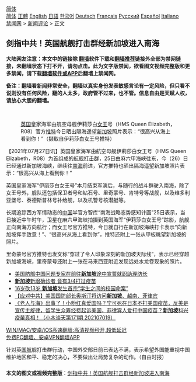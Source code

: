  <!-- 面包屑导航 --> <div class="breadcrumb"><!-- GTranslate: https://gtranslate.io/ -->  <div class="switcher notranslate">  <div class="selected">  <a href="#" onclick="return false;"> 简体</a>  </div>  <div class="option">  <a href="https://www.bannedbook.org" onclick="doGTranslate('zh-CN|zh-CN');jQuery('div.switcher div.selected a').html(jQuery(this).html());return false;" title="简体中文" class="nturl selected"> 简体</a>  <a href="https://www.bannedbook.org/zh-tw/" onclick="doGTranslate('zh-CN|zh-TW');jQuery('div.switcher div.selected a').html(jQuery(this).html());return false;" title="繁體中文" class="nturl"> 正體</a>  <a href="https://www.bannedbook.org/en/" onclick="doGTranslate('zh-CN|en');jQuery('div.switcher div.selected a').html(jQuery(this).html());return false;" title="English" class="nturl"> English</a>  <a href="https://www.bannedbook.org/ja/" onclick="doGTranslate('zh-CN|ja');jQuery('div.switcher div.selected a').html(jQuery(this).html());return false;" title="日本語" class="nturl"> 日語</a>  <a href="https://www.bannedbook.org/ko/" onclick="doGTranslate('zh-CN|ko');jQuery('div.switcher div.selected a').html(jQuery(this).html());return false;" title="한국어" class="nturl"> 한국어</a>  <a href="https://www.bannedbook.org/de/" onclick="doGTranslate('zh-CN|de');jQuery('div.switcher div.selected a').html(jQuery(this).html());return false;" title="Deutsch" class="nturl"> Deutsch</a>  <a href="https://www.bannedbook.org/fr/" onclick="doGTranslate('zh-CN|fr');jQuery('div.switcher div.selected a').html(jQuery(this).html());return false;" title="Français" class="nturl"> Français</a>  <a href="https://www.bannedbook.org/ru/" onclick="doGTranslate('zh-CN|ru');jQuery('div.switcher div.selected a').html(jQuery(this).html());return false;" title="Русский" class="nturl"> Русский</a>  <a href="https://www.bannedbook.org/es/" onclick="doGTranslate('zh-CN|es');jQuery('div.switcher div.selected a').html(jQuery(this).html());return false;" title="Español" class="nturl"> Español</a>  <a href="https://www.bannedbook.org/it/" onclick="doGTranslate('zh-CN|it');jQuery('div.switcher div.selected a').html(jQuery(this).html());return false;" title="Italiano" class="nturl"> Italiano</a>  </div>  </div>      <div class='breadcrumb-sub'><!-- Breadcrumb NavXT 6.3.0 --> <a href="https://www.bannedbook.org/" class="home">禁闻网</a> &gt; <a href="https://www.bannedbook.org/bnews/comments/" class="category">新闻评论</a> &gt; 正文</div></div><h2>剑指中共！英国航舰打击群经新加坡进入南海</h2> <p class="notice"><b>大陆网友注意：本文中的链接除 <a href="https://github.com/bannedbook/fanqiang" >翻墙</a>软件下载和<a href="https://github.com/killgcd/justmysocks/blob/master/README.md">翻墙推荐</a>链接外全部为禁网链接，未翻墙状态下打不开，请勿点击。此为文字版禁闻，欲看图文视频完整版和更多禁闻，请下载<a href="https://github.com/bannedbook/fanqiang">翻墙软件或APP</a>后翻墙上禁闻网。</p><p>备注：翻墙看新闻非常安全，翻墙以真实身份发表敏感言论有一定风险，但只看不说则没有任何风险，翻的人太多，政府管不过来，也不管。信息自由是天赋人权，请放心大胆的翻墙。</b></p>  <div class="entry"> <br /> <figure><a href="https://i1.wp.com/upload-images-bucket-v64rleca837do.s3.eu-west-1.amazonaws.com/wp-content/uploads/2021/07/27004349/php71MELw.jpeg?fit=800%2C533&#038;ssl=1" data-caption="英国皇家海军由航空母舰伊莉莎白女王号（HMS Queen Elizabeth，R08）官方推特今日晒出隔海遥望新加坡照片表示：“很高兴从海上看到你！”（撷取自伊莉莎白女王号推特）"></a><figcaption class="wp-caption-text"><a href="https://www.bannedbook.org/bnews/tag/%e8%8b%b1%e5%9b%bd/" class="st_tag internal_tag" rel="tag" title="标签 英国 下的日志">英国</a>皇家海军由航空母舰伊莉莎白<a href="https://www.bannedbook.org/bnews/tag/%e5%a5%b3%e7%8e%8b/" class="st_tag internal_tag" rel="tag" title="标签 女王 下的日志">女王</a>号（HMS Queen Elizabeth，R08）官方<a href="https://www.bannedbook.org/bnews/tag/%e6%8e%a8%e7%89%b9/" class="st_tag internal_tag" rel="tag" title="标签 推特 下的日志">推特</a>今日晒出隔海遥望<a href="https://www.bannedbook.org/bnews/tag/%e6%96%b0%e5%8a%a0%e5%9d%a1/" class="st_tag internal_tag" rel="tag" title="标签 新加坡 下的日志">新加坡</a>照片表示：“很高兴从海上看到你！”（撷取自伊莉莎白女王号推特）</figcaption></figure> <p>【2021年07月27日讯】英国皇家海军由航空母舰伊莉莎白女王号（HMS Queen Elizabeth，R08）为首组成的<a href="https://www.bannedbook.org/bnews/tag/%E8%88%AA%E8%88%B0/" class="st_tag internal_tag" rel="tag" title="标签 航舰 下的日志">航舰</a><a href="https://www.bannedbook.org/bnews/tag/%E6%89%93%E5%87%BB%E7%BE%A4/" class="st_tag internal_tag" rel="tag" title="标签 打击群 下的日志">打击群</a>，25日由麻六甲海峡往东，今（26）日已经通过新加坡海峡，继续往<a href="https://www.bannedbook.org/bnews/tag/%e5%8d%97%e6%b5%b7/" class="st_tag internal_tag" rel="tag" title="标签 南海 下的日志">南海</a>前进，官方推特也晒出隔海遥望新加坡照片表示：“很高兴从海上看到你！”</p> <p>英国皇家海军“伊丽莎白女王号”本月结束军演后，与随行的战斗群驶入南海，除了女王号外，舰队还包括保卫者号和钻石号、里奇蒙号、肯特号等战舰，以及维多利亚堡号、泰德斯普林号补给舰，以及机警号核潜艇等。</p>  <p>长期追踪西方军情动态的<span class='wp_keywordlink_affiliate'><a href="https://www.bannedbook.org/" title="中国" target="_blank">中国</a></span>半官方智库“南海战略态势感知计画”25日表示，当日接近中午时午，卫星在麻六甲海峡拍摄到英国海军“伊莉莎白女王号”踪影，航舰正向南海方向航行；而女王号官方推特，今日就自行在新加坡海峡打卡表示“向新加坡挥手致意！”、“很高兴从海上看到你”，推特还附上一张从甲板眺望新加坡的照片。</p> <p>里奇蒙号官方推特也发文称“穿过了令人印象深刻的新加坡天际线”，表示已经穿越新加坡海峡，里奇蒙号还附上一张在马来西亚附近发现远处水龙卷现象的照片。</p>  <ul class='op-related-articles' title='相关阅读'> <li><a href='https://www.bannedbook.org/bnews/headline/20210726/1594244.html' target='_blank'>美国防部中国问题专家在前往<b>新加坡</b>途中宣誓就职助理防长</a></li> <li><a href='https://www.bannedbook.org/bnews/worldnews/20210725/1593634.html' target='_blank'><b>新加坡</b>新增确诊者 竟有3/4打过疫苗</a></li> <li><a href='https://www.bannedbook.org/bnews/cnnews/20210721/1590945.html' target='_blank'>16岁砍13岁 <b>新加坡</b>发生首宗“学生之间的校园命案”</a></li> <li><a href='https://www.bannedbook.org/bnews/headline/20210720/1590845.html' target='_blank'>【应对中共】美国国防部长奥斯汀将访问<b>新加坡</b>、越南、菲律宾</a></li> <li><a href='https://www.bannedbook.org/bnews/bannedvideo/20210719/1590235.html' target='_blank'>《老人与海》出事了！小粉红真爱国吗？宁可死在日本不打美国疫苗，反美是宣传主旋律，留学生众筹经费起诉美国，菲律宾人爱打中国疫苗？<b>新加坡</b>科兴疫苗真相！（小木谈天第171期 202107019）</a></li> </ul> <p class="texttj"> <a href="https://github.com/bannedbook/fanqiang/wiki/V2ray%E6%9C%BA%E5%9C%BA" target="_blank">WIN/MAC/安卓/iOS高速翻墙:高清视频秒开,超低延迟</a><br/> <a href="https://github.com/bannedbook/fanqiang/wiki/%E7%A6%81%E9%97%BB%E7%BD%91%E5%AE%89%E5%8D%93%E7%BF%BB%E5%A2%99%E6%96%B0%E9%97%BBAPP" target="_blank">免费PC翻墙、安卓VPN翻墙APP</a></p><p>针对英<a href="https://www.bannedbook.org/bnews/tag/%e5%9b%bd%e8%88%aa/" class="st_tag internal_tag" rel="tag" title="标签 国航 下的日志">国航</a>舰打击群行动，中国外交部日前已表达不满，表示希望外国能重视中国维护地区和平、稳定的决心，不要做出让局势复杂的动作。（自由时报）</p> <a name='sharetosocial'></a>  <div style="margin-bottom:5px;padding-bottom:5px;clear:both"> <div id="archive-pix-1" class="banner-ads"> <!-- AuctionX Display platform tag START --> <div id="26318x728x90x621x_ADSLOT2" clicktrack="%%CLICK_URL_ESC%%"></div> <!-- AuctionX Display platform tag END --> </div> <div id="archive-pix-2" class="banner-ads"> <!-- AuctionX Display platform tag START --> <div id="26315x300x250x621x_ADSLOT2" clicktrack="%%CLICK_URL_ESC%%"></div> <!-- AuctionX Display platform tag END --> </div> </div>  <div id="archive-pix-1" class="banner-ads"> <!-- AuctionX Display platform tag START --> <div id="26318x728x90x621x_ADSLOT3" clicktrack="%%CLICK_URL_ESC%%"></div> <!-- AuctionX Display platform tag END --> </div> <div><b>本文的图文或视频完整版</b>：<a href='https://www.bannedbook.org/bnews/comments/20210727/1594883.html'>剑指中共！英国航舰打击群经新加坡进入南海</a></div>  </div><!--END ENTRY--> 